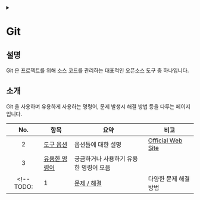 <link rel="stylesheet" type="text/css" href="/css/header.css">
<link rel="stylesheet" type="text/css" href="/css/bootstrap/5.3.0-alpha1/bootstrap.css">
<div class="sticky-top bg-white pt-1 pb-2" id="header-div-max"></div>
<details id="display-none"><summary></summary>
  <script src="/js/header.js" defer="defer"></script>
</details>

# Git
## 설명
Git 은 프로젝트를 위해 소스 코드를 관리하는 대표적인 오픈소스 도구 중 하나입니다.

## 소개
Git 을 사용하며 유용하게 사용하는 명령어, 문제 발생시 해결 방법 등을 다루는 페이지입니다.

| No. | 항목 | 요약 | 비고 |
| :---: | --- | --- | --- |
| 2 | [도구 옵션](./options/ "https://max-jayee.github.io/software_tools/git/options") | 옵션들에 대한 설명 | [Official Web Site](https://git-scm.com/docs "https://git-scm.com/docs") |
| 3 | [유용한 명령어](./commands/ "https://max-jayee.github.io/software_tools/git/commands") | 궁금하거나 사용하기 유용한 명령어 모음 |  |
<!-- TODO: | 1 | [문제 / 해결](./trouble_shooting/ "https://max-jayee.github.io/software_tools/git/trouble_shooting") | 다양한 문제 해결 방법 | |-->